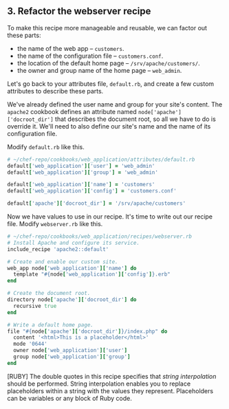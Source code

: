 ## 3. Refactor the webserver recipe

To make this recipe more manageable and reusable, we can factor out these parts:

* the name of the web app &ndash; `customers`.
* the name of the configuration file &ndash; `customers.conf`.
* the location of the default home page &ndash; `/srv/apache/customers/`.
* the owner and group name of the home page &ndash; `web_admin`.

Let's go back to your attributes file, <code class="file-path">default.rb</code>, and create a few custom attributes to describe these parts.

We've already defined the user name and group for your site's content. The `apache2` cookbook defines an attribute named `node['apache']['docroot_dir']` that describes the document root, so all we have to do is override it. We'll need to also define our site's name and the name of its configuration file.

Modify <code class="file-path">default.rb</code> like this.

```ruby
# ~/chef-repo/cookbooks/web_application/attributes/default.rb
default['web_application']['user'] = 'web_admin'
default['web_application']['group'] = 'web_admin'

default['web_application']['name'] = 'customers'
default['web_application']['config'] = 'customers.conf'

default['apache']['docroot_dir'] = '/srv/apache/customers'
```

Now we have values to use in our recipe. It's time to write out our recipe file. Modify <code class="file-path">webserver.rb</code>  like this.

```ruby
# ~/chef-repo/cookbooks/web_application/recipes/webserver.rb
# Install Apache and configure its service.
include_recipe 'apache2::default'

# Create and enable our custom site.
web_app node['web_application']['name'] do
  template "#{node['web_application']['config']}.erb"
end

# Create the document root.
directory node['apache']['docroot_dir'] do
  recursive true
end

# Write a default home page.
file "#{node['apache']['docroot_dir']}/index.php" do
  content '<html>This is a placeholder</html>'
  mode '0644'
  owner node['web_application']['user']
  group node['web_application']['group']
end
```

[RUBY] The double quotes in this recipe specifies that _string interpolation_ should be performed. String interpolation enables you to replace placeholders within a string with the values they represent. Placeholders can be variables or any block of Ruby code.
